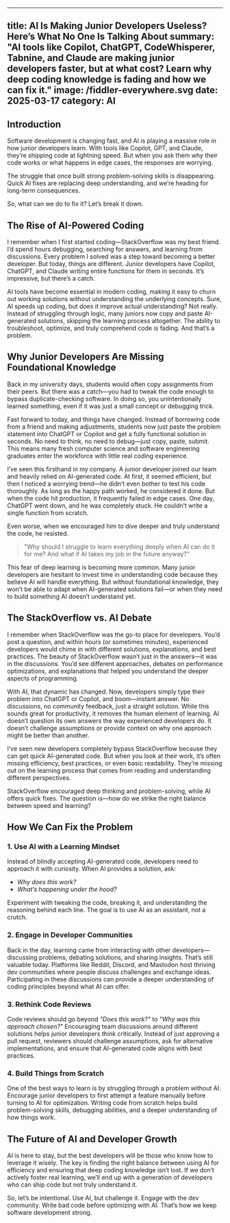 
---
title: AI Is Making Junior Developers Useless? Here’s What No One Is Talking About
summary: "AI tools like Copilot, ChatGPT, CodeWhisperer, Tabnine, and Claude are making junior developers faster, but at what cost? Learn why deep coding knowledge is fading and how we can fix it."
image: /fiddler-everywhere.svg
date: 2025-03-17
category: AI
---

## Introduction

Software development is changing fast, and AI is playing a massive role in how junior developers learn. With tools like Copilot, GPT, and Claude, they’re shipping code at lightning speed. But when you ask them why their code works or what happens in edge cases, the responses are worrying.

The struggle that once built strong problem-solving skills is disappearing. Quick AI fixes are replacing deep understanding, and we’re heading for long-term consequences.

So, what can we do to fix it? Let’s break it down.

## The Rise of AI-Powered Coding

I remember when I first started coding—StackOverflow was my best friend. I’d spend hours debugging, searching for answers, and learning from discussions. Every problem I solved was a step toward becoming a better developer. But today, things are different. Junior developers have Copilot, ChatGPT, and Claude writing entire functions for them in seconds. It’s impressive, but there’s a catch.

AI tools have become essential in modern coding, making it easy to churn out working solutions without understanding the underlying concepts. Sure, AI speeds up coding, but does it improve actual understanding? Not really. Instead of struggling through logic, many juniors now copy and paste AI-generated solutions, skipping the learning process altogether. The ability to troubleshoot, optimize, and truly comprehend code is fading. And that’s a problem.

## Why Junior Developers Are Missing Foundational Knowledge

Back in my university days, students would often copy assignments from their peers. But there was a catch—you had to tweak the code enough to bypass duplicate-checking software. In doing so, you unintentionally learned something, even if it was just a small concept or debugging trick.

Fast forward to today, and things have changed. Instead of borrowing code from a friend and making adjustments, students now just paste the problem statement into ChatGPT or Copilot and get a fully functional solution in seconds. No need to think, no need to debug—just copy, paste, submit. This means many fresh computer science and software engineering graduates enter the workforce with little real coding experience.

I’ve seen this firsthand in my company. A junior developer joined our team and heavily relied on AI-generated code. At first, it seemed efficient, but then I noticed a worrying trend—he didn’t even bother to test his code thoroughly. As long as the happy path worked, he considered it done. But when the code hit production, it frequently failed in edge cases. One day, ChatGPT went down, and he was completely stuck. He couldn’t write a single function from scratch.

Even worse, when we encouraged him to dive deeper and truly understand the code, he resisted.

> "Why should I struggle to learn everything deeply when AI can do it for me? And what if AI takes my job in the future anyway?"

This fear of deep learning is becoming more common. Many junior developers are hesitant to invest time in understanding code because they believe AI will handle everything. But without foundational knowledge, they won’t be able to adapt when AI-generated solutions fail—or when they need to build something AI doesn’t understand yet.

## The StackOverflow vs. AI Debate

I remember when StackOverflow was the go-to place for developers. You’d post a question, and within hours (or sometimes minutes), experienced developers would chime in with different solutions, explanations, and best practices. The beauty of StackOverflow wasn’t just in the answers—it was in the discussions. You’d see different approaches, debates on performance optimizations, and explanations that helped you understand the deeper aspects of programming.

With AI, that dynamic has changed. Now, developers simply type their problem into ChatGPT or Copilot, and boom—instant answer. No discussions, no community feedback, just a straight solution. While this sounds great for productivity, it removes the human element of learning. AI doesn’t question its own answers the way experienced developers do. It doesn’t challenge assumptions or provide context on why one approach might be better than another.

I’ve seen new developers completely bypass StackOverflow because they can get quick AI-generated code. But when you look at their work, it’s often missing efficiency, best practices, or even basic readability. They’re missing out on the learning process that comes from reading and understanding different perspectives.

StackOverflow encouraged deep thinking and problem-solving, while AI offers quick fixes. The question is—how do we strike the right balance between speed and learning?

## How We Can Fix the Problem

### 1. Use AI with a Learning Mindset

Instead of blindly accepting AI-generated code, developers need to approach it with curiosity. When AI provides a solution, ask:

- *Why does this work?*
- *What’s happening under the hood?*

Experiment with tweaking the code, breaking it, and understanding the reasoning behind each line. The goal is to use AI as an assistant, not a crutch.

### 2. Engage in Developer Communities

Back in the day, learning came from interacting with other developers—discussing problems, debating solutions, and sharing insights. That’s still valuable today. Platforms like Reddit, Discord, and Mastodon host thriving dev communities where people discuss challenges and exchange ideas. Participating in these discussions can provide a deeper understanding of coding principles beyond what AI can offer.

### 3. Rethink Code Reviews

Code reviews should go beyond *"Does this work?"* to *"Why was this approach chosen?"* Encouraging team discussions around different solutions helps junior developers think critically. Instead of just approving a pull request, reviewers should challenge assumptions, ask for alternative implementations, and ensure that AI-generated code aligns with best practices.

### 4. Build Things from Scratch

One of the best ways to learn is by struggling through a problem without AI. Encourage junior developers to first attempt a feature manually before turning to AI for optimization. Writing code from scratch helps build problem-solving skills, debugging abilities, and a deeper understanding of how things work.

## The Future of AI and Developer Growth

AI is here to stay, but the best developers will be those who know how to leverage it wisely. The key is finding the right balance between using AI for efficiency and ensuring that deep coding knowledge isn’t lost. If we don’t actively foster real learning, we’ll end up with a generation of developers who can ship code but not truly understand it.

So, let’s be intentional. Use AI, but challenge it. Engage with the dev community. Write bad code before optimizing with AI. That’s how we keep software development strong.





